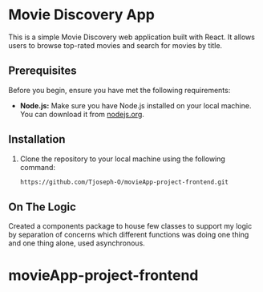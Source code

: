 # Movie Discovery App

This is a simple Movie Discovery web application built with React. It allows users to browse top-rated movies and search for movies by title.

## Prerequisites

Before you begin, ensure you have met the following requirements:

- **Node.js:** Make sure you have Node.js installed on your local machine. You can download it from [nodejs.org](https://nodejs.org/).

## Installation

1. Clone the repository to your local machine using the following command:

   ```bash
   https://github.com/Tjoseph-O/movieApp-project-frontend.git

## On The Logic
Created a components package to house few classes to support my logic by separation of concerns
which different functions was doing one thing and one thing alone, used asynchronous.
# movieApp-project-frontend
